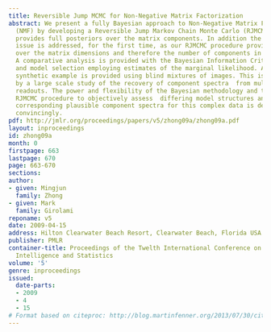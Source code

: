 ```yaml
---
title: Reversible Jump MCMC for Non-Negative Matrix Factorization
abstract: We present a fully Bayesian approach to Non-Negative Matrix Factorisation
  (NMF) by developing a Reversible Jump Markov Chain Monte Carlo (RJMCMC) method which
  provides full posteriors over the matrix components. In addition the NMF model selection
  issue is addressed, for the first time, as our RJMCMC procedure provides the posterior  distribution
  over the matrix dimensions and therefore the number of components in the NMF model.
  A comparative analysis is provided with the Bayesian Information Criterion (BIC)
  and model selection employing estimates of the marginal likelihood. An illustrative
  synthetic example is provided using blind mixtures of images. This is then followed
  by a large scale study of the recovery of component spectra  from multiplexed Raman
  readouts. The power and flexibility of the Bayesian methodology and the proposed
  RJMCMC procedure to objectively assess  differing model structures and infer the
  corresponding plausible component spectra for this complex data is demonstrated
  convincingly.
pdf: http://jmlr.org/proceedings/papers/v5/zhong09a/zhong09a.pdf
layout: inproceedings
id: zhong09a
month: 0
firstpage: 663
lastpage: 670
page: 663-670
sections: 
author:
- given: Mingjun
  family: Zhong
- given: Mark
  family: Girolami
reponame: v5
date: 2009-04-15
address: Hilton Clearwater Beach Resort, Clearwater Beach, Florida USA
publisher: PMLR
container-title: Proceedings of the Twelth International Conference on Artificial
  Intelligence and Statistics
volume: '5'
genre: inproceedings
issued:
  date-parts:
  - 2009
  - 4
  - 15
# Format based on citeproc: http://blog.martinfenner.org/2013/07/30/citeproc-yaml-for-bibliographies/
---
```

